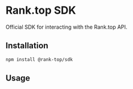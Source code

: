 # Rank.top SDK

Official SDK for interacting with the Rank.top API.

## Installation

```bash
npm install @rank-top/sdk
```

## Usage

